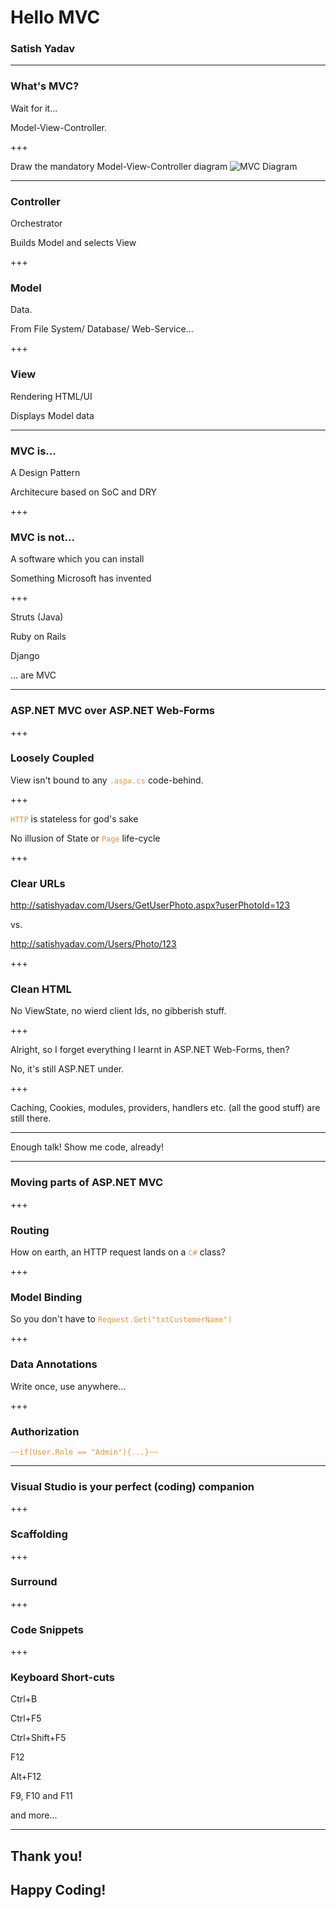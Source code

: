 # Hello MVC
### Satish Yadav

---

### What's MVC?

<span class="fragment"> Wait for it... </span>

<span class="fragment"> Model-View-Controller. </span>

+++

Draw the mandatory Model-View-Controller diagram
![MVC Diagram](https://www.pluralsight.com/content/dam/pluralsight/blog/2015/12/tutorial-angularjs-mvc-implementation/wp/img/AngularJS_01.png)

---

### Controller

<span class="fragment"> Orchestrator </span>

<span class="fragment"> Builds Model and selects View </span>


+++

### Model

<span class="fragment"> Data. </span>

<span class="fragment"> From File System/ Database/ Web-Service... </span>

+++

### View

<span class="fragment"> Rendering HTML/UI </span>

<span class="fragment"> Displays Model data </span>

---

### MVC is...

<span class="fragment"> A Design Pattern </span>

<span class="fragment"> Architecure based on SoC and DRY </span>

+++ 

### MVC is not...

<span class="fragment"> A software which you can install </span>

<span class="fragment"> Something Microsoft has invented </span>

+++

<span class="fragment"> Struts (Java) </span>


<span class="fragment"> Ruby on Rails </span>

<span class="fragment"> Django </span>

<span class="fragment"> ... are MVC </span>

---

### ASP.NET MVC over ASP.NET Web-Forms 

+++

### Loosely Coupled
<span class="fragment"> View isn't bound to any
<span style="color: #e49436">````.aspx.cs````</span></span>
 code-behind. </span>
 
+++

<span style="color: #e49436">````HTTP````</span></span> is stateless for god's sake

<span class="fragment"> No illusion of State or  <span style="color: #e49436">````Page````</span> life-cycle </span>

+++

### Clear URLs

<span class="fragment"> http://satishyadav.com/Users/GetUserPhoto.aspx?userPhotoId=123 </span>

<span class="fragment"> vs. </span>

<span class="fragment"> http://satishyadav.com/Users/Photo/123 </span>

+++

### Clean HTML

<span class="fragment"> No ViewState, no wierd client Ids, no gibberish stuff. </span>

+++ 

Alright, so I forget everything I learnt in ASP.NET Web-Forms, then? </span>
 
<span class="fragment">No, it's still ASP.NET under. </span>

+++  

Caching, Cookies, modules, providers, handlers etc. (all the good stuff) are still there.

---

Enough talk! Show me code, already!

---

### Moving parts of ASP.NET MVC

+++

### Routing

<span class="fragment"> How on earth, an HTTP request lands on a <span style="color: #e49436">````C#````</span> class? </span>

+++ 

### Model Binding

<span class="fragment"> So you don't have to <span style="color: #e49436">````Request.Get("txtCustomerName")````</span> </span>

+++

### Data Annotations

<span class="fragment"> Write once, use anywhere... </span>

+++

### Authorization

<span class="fragment"> <span style="color: #e49436">````~~if(User.Role == "Admin"){...}~~````</span> </span>

---

### Visual Studio is your perfect (coding) companion
 
+++
 
### Scaffolding

+++ 

### Surround

+++ 

### Code Snippets

+++ 

### Keyboard Short-cuts

<span class="fragment"> Ctrl+B </span>

<span class="fragment"> Ctrl+F5 </span>

<span class="fragment"> Ctrl+Shift+F5 </span>

<span class="fragment"> F12 </span>

<span class="fragment"> Alt+F12 </span>

<span class="fragment"> F9, F10 and F11 </span>

<span class="fragment"> and more... </span>

---

## Thank you!

## Happy Coding!